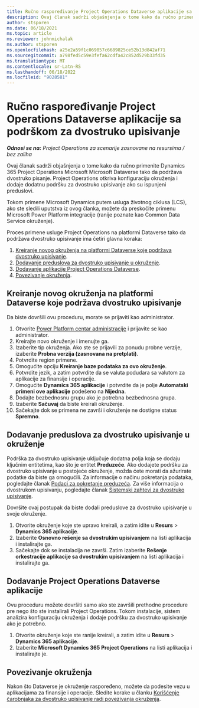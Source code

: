 ```yaml
---
title: Ručno raspoređivanje Project Operations Dataverse aplikacije sa podrškom za dvostruko upisivanje
description: Ovaj članak sadrži objašnjenja o tome kako da ručno primenite aplikaciju "Operacije Dataverse projekta" tako da podržava dvostruko pisanje.
author: stsporen
ms.date: 06/18/2021
ms.topic: article
ms.reviewer: johnmichalak
ms.author: stsporen
ms.openlocfilehash: a25e2a59f1c069057c6689825ce52b13d842af71
ms.sourcegitcommit: a798fed5c59e3fefa62cdfa42c852d529b33fd35
ms.translationtype: MT
ms.contentlocale: sr-Latn-RS
ms.lasthandoff: 06/18/2022
ms.locfileid: "9028581"
---
```

# <a name="manually-deploy-the-project-operations-dataverse-app-with-dual-write-support"></a>Ručno raspoređivanje Project Operations Dataverse aplikacije sa podrškom za dvostruko upisivanje

_**Odnosi se na:** Project Operations za scenarije zasnovane na resursima / bez zaliha_

Ovaj članak sadrži objašnjenja o tome kako da ručno primenite Dynamics 365 Project Operations Microsoft Microsoft Dataverse tako da podržava dvostruko pisanje. Project Operations otkriva konfiguraciju okruženja i dodaje dodatnu podršku za dvostruko upisivanje ako su ispunjeni preduslovi.

Tokom primene Microsoft Dynamics putem usluga životnog ciklusa (LCS), ako ste sledili uputstva iz ovog članka, možete da preskočite primenu Microsoft Power Platform integracije (ranije poznate kao Common Data Service okruženje).

Proces primene usluge Project Operations na platformi Dataverse tako da podržava dvostruko upisivanje ima četiri glavna koraka:

1. [Kreiranje novog okruženja na platformi Dataverse koje podržava dvostruko upisivanje](#create).
2. [Dodavanje preduslova za dvostruko upisivanje u okruženje](#prerequisites).
3. [Dodavanje aplikacije Project Operations Dataverse](#dataverse).
4. [Povezivanje okruženja](#link).

## <a name="create-a-new-environment-in-dataverse-that-supports-dual-write"></a><a name="create"></a>Kreiranje novog okruženja na platformi Dataverse koje podržava dvostruko upisivanje

Da biste dovršili ovu proceduru, morate se prijaviti kao administrator.

1. Otvorite [Power Platform centar administracije](https://admin.powerplatform.com) i prijavite se kao administrator.
2. Kreirajte novo okruženje i imenujte ga.
3. Izaberite tip okruženja. Ako ste se prijavili za ponudu probne verzije, izaberite **Probna verzija (zasnovana na pretplati)**.
4. Potvrdite region primene.
5. Omogućite opciju **Kreiranje baze podataka za ovo okruženje**. 
6. Potvrdite jezik, a zatim potvrdite da se valuta podudara sa valutom za aplikacije za finansije i operacije.
7. Omogućite **Dynamics 365 aplikacije** i potvrdite da je polje **Automatski primeni ove aplikacije** podešeno na **Nijedna**.
8. Dodajte bezbednosnu grupu ako je potrebna bezbednosna grupa.
9. Izaberite **Sačuvaj** da biste kreirali okruženje.
10. Sačekajte dok se primena ne završi i okruženje ne dostigne status **Spremno**.

## <a name="add-dual-write-prerequisites-to-the-environment"></a><a name="prerequisites"></a>Dodavanje preduslova za dvostruko upisivanje u okruženje

Podrška za dvostruko upisivanje uključuje dodatna polja koja se dodaju ključnim entitetima, kao što je entitet **Preduzeće**. Ako dodajete podršku za dvostruko upisivanje u postojeće okruženje, možda ćete morati da ažurirate podatke da biste ga omogućili. Za informacije o načinu pokretanja podataka, pogledajte članak [Podaci za pokretanje preduzeća](/dynamics365/fin-ops-core/dev-itpro/data-entities/dual-write/bootstrap-company-data). Za više informacija o dvostrukom upisivanju, pogledajte članak [Sistemski zahtevi za dvostruko upisivanje](/dynamics365/fin-ops-core/dev-itpro/data-entities/dual-write/dual-write-system-req).

Dovršite ovaj postupak da biste dodali preduslove za dvostruko upisivanje u svoje okruženje.

1. Otvorite okruženje koje ste upravo kreirali, a zatim idite u **Resurs** \> **Dynamics 365 aplikacije**.
2. Izaberite **Osnovno rešenje sa dvostrukim upisivanjem** na listi aplikacija i instalirajte ga.
3. Sačekajte dok se instalacija ne završi. Zatim izaberite **Rešenje orkestracije aplikacije sa dvostrukim upisivanjem** na listi aplikacija i instalirajte ga.

## <a name="add-the-project-operations-dataverse-app"></a><a name="dataverse"></a>Dodavanje Project Operations Dataverse aplikacije

Ovu proceduru možete dovršiti samo ako ste završili prethodne procedure pre nego što ste instalirali Project Operations. Tokom instalacije, sistem analizira konfiguraciju okruženja i dodaje podršku za dvostruko upisivanje ako je potrebno.

1. Otvorite okruženje koje ste ranije kreirali, a zatim idite u **Resurs** \> **Dynamics 365 aplikacije**.
2. Izaberite **Microsoft Dynamics 365 Project Operations** na listi aplikacija i instalirajte je.

## <a name="link-your-environments"></a><a name="link"></a>Povezivanje okruženja

Nakon što Dataverse je okruženje raspoređeno, možete da podesite vezu u aplikacijama za finansije i operacije. Sledite korake u članku [Korišćenje čarobnjaka za dvostruko upisivanje radi povezivanja okruženja](/dynamics365/fin-ops-core/dev-itpro/data-entities/dual-write/link-your-environment).

